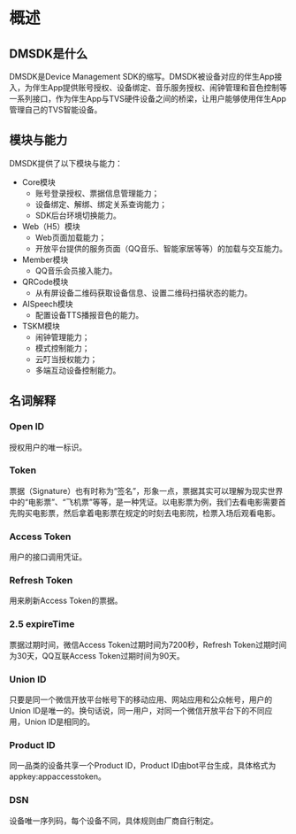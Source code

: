 # 概述 #

## DMSDK是什么

DMSDK是Device Management SDK的缩写。DMSDK被设备对应的伴生App接入，为伴生App提供账号授权、设备绑定、音乐服务授权、闹钟管理和音色控制等一系列接口，作为伴生App与TVS硬件设备之间的桥梁，让用户能够使用伴生App管理自己的TVS智能设备。

## 模块与能力

DMSDK提供了以下模块与能力：

* Core模块
  * 账号登录授权、票据信息管理能力；
  * 设备绑定、解绑、绑定关系查询能力；
  * SDK后台环境切换能力。
* Web（H5）模块
  * Web页面加载能力；
  * 开放平台提供的服务页面（QQ音乐、智能家居等等）的加载与交互能力。
* Member模块
  * QQ音乐会员接入能力。
* QRCode模块
  * 从有屏设备二维码获取设备信息、设置二维码扫描状态的能力。
* AISpeech模块
  * 配置设备TTS播报音色的能力。
* TSKM模块
  * 闹钟管理能力；
  * 模式控制能力；
  * 云叮当授权能力；
  * 多端互动设备控制能力。

## 名词解释

### Open ID

授权用户的唯一标识。
### Token ###
票据（Signature）也有时称为“签名”，形象一点，票据其实可以理解为现实世界中的“电影票”、“飞机票”等等，是一种凭证。以电影票为例，我们去看电影需要首先购买电影票，然后拿着电影票在规定的时刻去电影院，检票入场后观看电影。
### Access Token ###
用户的接口调用凭证。
### Refresh Token ###
用来刷新Access Token的票据。
### 2.5 expireTime ###
票据过期时间，微信Access Token过期时间为7200秒，Refresh Token过期时间为30天，QQ互联Access Token过期时间为90天。
### Union ID ###
只要是同一个微信开放平台帐号下的移动应用、网站应用和公众帐号，用户的Union ID是唯一的。换句话说，同一用户，对同一个微信开放平台下的不同应用，Union ID是相同的。
### Product ID ###
同一品类的设备共享一个Product ID，Product ID由bot平台生成，具体格式为appkey:appaccesstoken。
### DSN

设备唯一序列码，每个设备不同，具体规则由厂商自行制定。